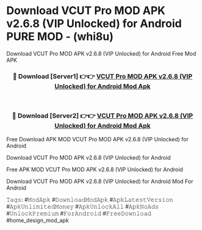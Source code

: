 # Download VCUT Pro MOD APK v2.6.8 (VIP Unlocked) for Android PURE MOD - (whi8u)
Download VCUT Pro MOD APK v2.6.8 (VIP Unlocked) for Android Free Mod APK

<div align="center">
<h3>🔴 Download [Server1] 👉👉 <a href="https://apk-comot.site?title=VCUT_Pro_MOD_APK_v2.6.8_(VIP_Unlocked)_for_Android">VCUT Pro MOD APK v2.6.8 (VIP Unlocked) for Android Mod Apk</a></h3><br>

<h3>🔴 Download [Server2] 👉👉 <a href="https://apk-comot.site?title=VCUT_Pro_MOD_APK_v2.6.8_(VIP_Unlocked)_for_Android">VCUT Pro MOD APK v2.6.8 (VIP Unlocked) for Android Mod Apk</a></h3>
</div>


Free Download APK MOD VCUT Pro MOD APK v2.6.8 (VIP Unlocked) for Android

Download VCUT Pro MOD APK v2.6.8 (VIP Unlocked) for Android 

Free APK MOD VCUT Pro MOD APK v2.6.8 (VIP Unlocked) for Android 

Download VCUT Pro MOD APK v2.6.8 (VIP Unlocked) for Android Mod For Android

𝚃𝚊𝚐𝚜: #𝙼𝚘𝚍𝙰𝚙𝚔 #𝙳𝚘𝚠𝚗𝚕𝚘𝚊𝚍𝙼𝚘𝚍𝙰𝚙𝚔 #𝙰𝚙𝚔𝙻𝚊𝚝𝚎𝚜𝚝𝚅𝚎𝚛𝚜𝚒𝚘𝚗 #𝙰𝚙𝚔𝚄𝚗𝚕𝚒𝚖𝚒𝚝𝚎𝚍𝙼𝚘𝚗𝚎𝚢 #𝙰𝚙𝚔𝚄𝚗𝚕𝚘𝚌𝚔𝙰𝚕𝚕 #𝙰𝚙𝚔𝙽𝚘𝙰𝚍𝚜 #𝚄𝚗𝚕𝚘𝚌𝚔𝙿𝚛𝚎𝚖𝚒𝚞𝚖 #𝙵𝚘𝚛𝙰𝚗𝚍𝚛𝚘𝚒𝚍 #𝙵𝚛𝚎𝚎𝙳𝚘𝚠𝚗𝚕𝚘𝚊𝚍 #home_design_mod_apk
